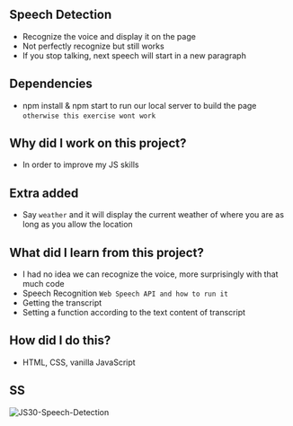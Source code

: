 ## Speech Detection
- Recognize the voice and display it on the page
- Not perfectly recognize but still works 
- If you stop talking, next speech will start in a new paragraph

## Dependencies
- npm install & npm start to run our local server to build the page `otherwise this exercise wont work`

## Why did I work on this project?
- In order to improve my JS skills

## Extra added
- Say `weather` and it will display the current weather of where you are as long as you allow the location

## What did I learn from this project?
- I had no idea we can recognize the voice, more surprisingly with that much code
- Speech Recognition `Web Speech API and how to run it`
- Getting the transcript
- Setting a function according to the text content of transcript

## How did I do this?
- HTML, CSS, vanilla JavaScript

## SS
![JS30-Speech-Detection](https://user-images.githubusercontent.com/72968539/119312617-e0dff780-bc72-11eb-9a97-f2fe9caa384e.png)


